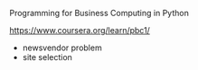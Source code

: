 Programming for Business Computing in Python

https://www.coursera.org/learn/pbc1/

- newsvendor problem
- site selection